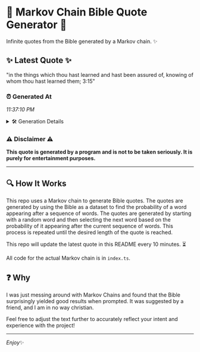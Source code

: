 # 📖 Markov Chain Bible Quote Generator 📖

Infinite quotes from the Bible generated by a Markov chain. ✨

## ✨ Latest Quote ✨
"in the things which thou hast learned and hast been assured of, knowing of whom thou hast learned them; 3:15"

### ⏰ Generated At
*11:37:10 PM*

<details>
    <summary>🛠️ Generation Details</summary>
    <p>
        <strong>🌱 Seed:</strong> in<br>
        <strong>🔄 Iterations:</strong> 19<br>
        <strong>📜 Context History:</strong><br>[ in ]: the<br>[ in, the ]: things<br>[ in, the, things ]: which<br>[ in, the, things, which ]: thou<br>[ in, the, things, which, thou ]: hast<br>[ in, the, things, which, thou, hast ]: learned<br>[ the, things, which, thou, hast, learned ]: and<br>[ things, which, thou, hast, learned, and ]: hast<br>[ which, thou, hast, learned, and, hast ]: been<br>[ thou, hast, learned, and, hast, been ]: assured<br>[ hast, learned, and, hast, been, assured ]: of,<br>[ learned, and, hast, been, assured, of, ]: knowing<br>[ and, hast, been, assured, of,, knowing ]: of<br>[ hast, been, assured, of,, knowing, of ]: whom<br>[ been, assured, of,, knowing, of, whom ]: thou<br>[ assured, of,, knowing, of, whom, thou ]: hast<br>[ of,, knowing, of, whom, thou, hast ]: learned<br>[ knowing, of, whom, thou, hast, learned ]: them;<br>[ of, whom, thou, hast, learned, them; ]: 3:15<br>
    </p>
</details>

### ⚠️ Disclaimer ⚠️
**This quote is generated by a program and is not to be taken seriously. It is purely for entertainment purposes.**

---

## 🔍 How It Works

This repo uses a Markov chain to generate Bible quotes. The quotes are generated by using the Bible as a dataset to find the probability of a word appearing after a sequence of words. The quotes are generated by starting with a random word and then selecting the next word based on the probability of it appearing after the current sequence of words. This process is repeated until the desired length of the quote is reached.

This repo will update the latest quote in this README every 10 minutes. ⏳

All code for the actual Markov chain is in `index.ts`.

## ❓ Why

I was just messing around with Markov Chains and found that the Bible surprisingly yielded good results when prompted. 
It was suggested by a friend, and I am in no way christian.

Feel free to adjust the text further to accurately reflect your intent and experience with the project!

---

*Enjoy*✨

